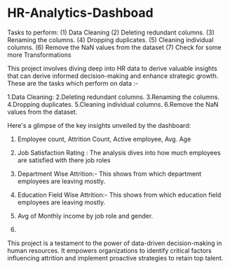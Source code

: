 # HR-Analytics-Dashboad

Tasks to perform: 
(1) Data Cleaning
(2) Deleting redundant columns.
(3) Renaming the columns.
(4) Dropping duplicates.
(5) Cleaning individual columns.
(6) Remove the NaN values from the dataset
(7) Check for some more Transformations

This project involves diving deep into HR data to derive valuable insights that can derive informed decision-making and enhance strategic growth. These are the tasks which perform on data :-

1.Data Cleaning:
2.Deleting redundant columns.
3.Renaming the columns.
4.Dropping duplicates.
5.Cleaning individual columns.
6.Remove the NaN values from the dataset.

Here's a glimpse of the key insights unveiled by the dashboard:

1. Employee count, Attrition Count, Active employee, Avg. Age

2. Job Satisfaction Rating : The analysis dives into how much employees are satisfied with there job roles

3. Department Wise Attrition:- This shows from which department employees are leaving mostly.

4. Education Field Wise Attrition:- This shows from which education field employees are leaving mostly.

5. Avg of Monthly income by job role and gender.
6. 
This project is a testament to the power of data-driven decision-making in human resources. It empowers organizations to identify critical factors influencing attrition and implement proactive strategies to retain top talent.

